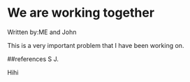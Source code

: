 # We are working together
Written by:ME and John


This is a very important problem that I have been working on.

##references
S J.

Hihi
